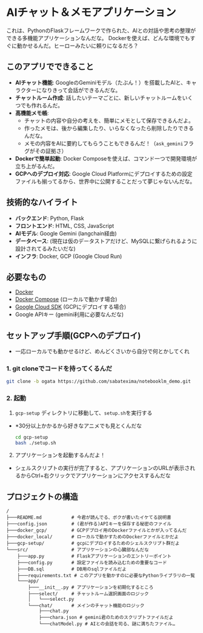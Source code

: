 # AIチャット＆メモアプリケーション

これは、PythonのFlaskフレームワークで作られた、AIとの対話や思考の整理ができる多機能アプリケーションなんだな。
Dockerを使えば、どんな環境でもすぐに動かせるんだ。ヒーローみたいに頼りになるだろ？

## このアプリでできること

*   **AIチャット機能**: GoogleのGeminiモデル（たぶん！）を搭載したAIと、キャラクターになりきって会話ができるんだな。
*   **チャットルーム作成**: 話したいテーマごとに、新しいチャットルームをいくつでも作れるんだ。
*   **高機能メモ帳**:
    *   チャットの内容や自分の考えを、簡単にメモとして保存できるんだよ。
    *   作ったメモは、後から編集したり、いらなくなったら削除したりできるんだな。
    *   メモの内容をAIに要約してもらうこともできるんだ！（`ask_gemini`フラグがその証拠さ）
*   **Dockerで簡単起動**: Docker Composeを使えば、コマンド一つで開発環境が立ち上がるんだ。
*   **GCPへのデプロイ対応**: Google Cloud Platformにデプロイするための設定ファイルも揃ってるから、世界中に公開することだって夢じゃないんだな。

## 技術的なハイライト

*   **バックエンド**: Python, Flask
*   **フロントエンド**: HTML, CSS, JavaScript
*   **AIモデル**: Google Gemini (langchain経由)
*   **データベース**: (現在は仮のデータストアだけど、MySQLに繋げられるように設計されてるみたいだな)
*   **インフラ**: Docker, GCP (Google Cloud Run)

## 必要なもの

*   [Docker](https://www.docker.com/)
*   [Docker Compose](https://docs.docker.com/compose/) (ローカルで動かす場合)
*   [Google Cloud SDK](https://cloud.google.com/sdk) (GCPにデプロイする場合)
*   Google APIキー (gemini利用に必要なんだな)

## セットアップ手順(GCPへのデプロイ)
*   一応ローカルでも動かせるけど、めんどくさいから自分で何とかしてくれ
### 1. git cloneでコードを持ってくるんだ

```bash
git clone -b ogata https://github.com/sabatexima/notebooklm_demo.git
```

### 2. 起動

1.  `gcp-setup` ディレクトリに移動して、`setup.sh`を実行する
*   *30分以上かかるから好きなアニメでも見とくんだな
    ```bash
    cd gcp-setup
    bash ./setup.sh
    ```
2.  アプリケーションを起動するんだよ！
*   シェルスクリプトの実行が完了すると、アプリケーションのURLが表示されるからCtrl+右クリックでアプリケーションにアクセスするんだな


## プロジェクトの構造

```
/
├───README.md           # 今君が読んでる、ボクが書いたイケてる説明書
├───config.json         # (君が作る)APIキーを保存する秘密のファイル
├───docker_gcp/         # GCPデプロイ用のDockerファイルとかが入ってるんだ
├───docker_local/       # ローカルで動かすためのDockerファイルとかだよ
├───gcp-setup/          # gcpにデプロイするためのシェルスクリプト群だよ
└───src/                # アプリケーションの心臓部なんだな
    ├───app.py          # Flaskアプリケーションのエントリーポイント
    ├───config.py       # 設定ファイルを読み込むための重要なコード
    ├───DB.sql          # DB用のsqlファイルだよ
    ├───requirements.txt # このアプリを動かすのに必要なPythonライブラリの一覧
    └───app/
        ├───__init__.py # アプリケーションを初期化するところ
        ├───select/     # チャットルーム選択画面のロジック
        │   └───select.py
        └───chat/       # メインのチャット機能のロジック
            ├───chat.py
            ├───chara.json # gemini君のためのスクリプトファイルだよ
            └───chatModel.py # AIとの会話を司る、謎に満ちたファイル…
```
